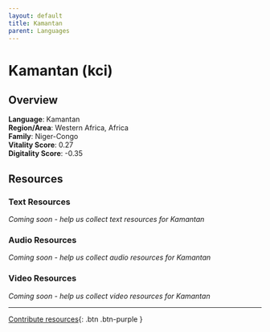 ```yaml
---
layout: default
title: Kamantan
parent: Languages
---
```


# Kamantan (kci)

## Overview

**Language**: Kamantan  
**Region/Area**: Western Africa, Africa  
**Family**: Niger-Congo  
**Vitality Score**: 0.27  
**Digitality Score**: -0.35  

## Resources

### Text Resources
*Coming soon - help us collect text resources for Kamantan*

### Audio Resources
*Coming soon - help us collect audio resources for Kamantan*

### Video Resources
*Coming soon - help us collect video resources for Kamantan*

---

[Contribute resources](https://fairtrain.github.io/){: .btn .btn-purple }

